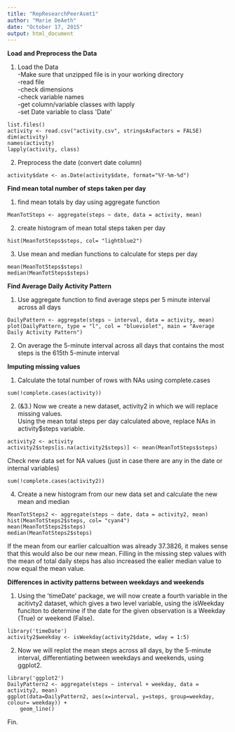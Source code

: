 ```yaml
---
title: "RepResearchPeerAsmt1"
author: "Marie DeAeth"
date: "October 17, 2015"
output: html_document
---  
```

**Load and Preprocess the Data**
1. Load the Data  
-Make sure that unzipped file is in your working directory  
-read file  
-check dimensions  
-check variable names  
-get column/variable classes with lapply  
-set Date variable to class 'Date'  

```{R}
list.files()
activity <- read.csv("activity.csv", stringsAsFactors = FALSE)
dim(activity)
names(activity)
lapply(activity, class)
```  
2. Preprocess the date (convert date column)  
```{R}
activity$date <- as.Date(activity$date, format="%Y-%m-%d")
```  
**Find mean total number of steps taken per day**  
1. find mean totals by day using aggregate function  
```{R}
MeanTotSteps <- aggregate(steps ~ date, data = activity, mean)
```  
2. create histogram of mean total steps taken per day  
```{R}
hist(MeanTotSteps$steps, col= "lightblue2")
```  
3. Use mean and median functions to calculate for steps per day  
```{R}
mean(MeanTotSteps$steps)
median(MeanTotSteps$steps)
```  
**Find Average Daily Activity Pattern**  
1. Use aggregate function to find average steps per 5 minute interval across all days  
```{R}
DailyPattern <- aggregate(steps ~ interval, data = activity, mean)
plot(DailyPattern, type = "l", col = "blueviolet", main = "Average Daily Activity Pattern")
```  
2. On average the 5-minute interval across all days that contains the most steps is the 615th 5-minute interval  
  
**Imputing missing values**  
1. Calculate the total number of rows with NAs using complete.cases  
```{R}
sum(!complete.cases(activity))
```  
2. (&3.) Now we create a new dataset, activity2 in which we will replace missing values.  
Using the mean total steps per day calculated above, replace NAs in activity$steps variable.  
```{R}
activity2 <- activity
activity2$steps[is.na(activity2$steps)] <- mean(MeanTotSteps$steps)
```  
Check new data set for NA values (just in case there are any in the date or internal variables)  
```{R}
sum(!complete.cases(activity2))
```  
4. Create a new histogram from our new data set and calculate the new mean and median  
```{R}
MeanTotSteps2 <- aggregate(steps ~ date, data = activity2, mean)
hist(MeanTotSteps2$steps, col= "cyan4")
mean(MeanTotSteps2$steps)
median(MeanTotSteps2$steps)
```  
If the mean from our earlier calcualtion was already 37.3826, it makes sense that this would also be our new mean. Filling in the missing step values with the mean of total daily steps  has also increased the ealier median value to now equal the mean value.  
  
**Differences in activity patterns between weekdays and weekends**  
1. Using the 'timeDate' package, we will now create a fourth variable in the acitivty2 dataset, which gives a two level variable, using the isWeekday funciton to determine if the date for the given observation is a Weekday (True) or weekend (False).  
```{R}
library('timeDate')
activity2$weekday <- isWeekday(activity2$date, wday = 1:5)
```  
2. Now we will replot the mean steps across all days, by the 5-minute interval, differentiating between weekdays and weekends, using ggplot2.  
```{R}
library('ggplot2')
DailyPattern2 <- aggregate(steps ~ interval + weekday, data = activity2, mean)
ggplot(data=DailyPattern2, aes(x=interval, y=steps, group=weekday, colour= weekday)) +
    geom_line()
```
  
Fin.





